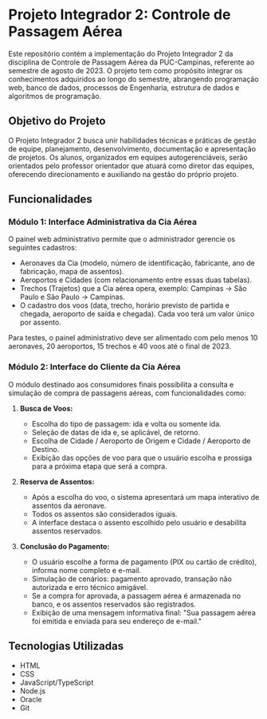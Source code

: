 # Projeto Integrador 2: Controle de Passagem Aérea

Este repositório contém a implementação do Projeto Integrador 2 da disciplina de Controle de Passagem Aérea da PUC-Campinas, referente ao semestre de agosto de 2023. O projeto tem como propósito integrar os conhecimentos adquiridos ao longo do semestre, abrangendo programação web, banco de dados, processos de Engenharia, estrutura de dados e algoritmos de programação.

## Objetivo do Projeto

O Projeto Integrador 2 busca unir habilidades técnicas e práticas de gestão de equipe, planejamento, desenvolvimento, documentação e apresentação de projetos. Os alunos, organizados em equipes autogerenciáveis, serão orientados pelo professor orientador que atuará como diretor das equipes, oferecendo direcionamento e auxiliando na gestão do próprio projeto.

## Funcionalidades

### Módulo 1: Interface Administrativa da Cia Aérea

O painel web administrativo permite que o administrador gerencie os seguintes cadastros:

- Aeronaves da Cia (modelo, número de identificação, fabricante, ano de fabricação, mapa de assentos).
- Aeroportos e Cidades (com relacionamento entre essas duas tabelas).
- Trechos (Trajetos) que a Cia aérea opera, exemplo: Campinas -> São Paulo e São Paulo -> Campinas.
- O cadastro dos voos (data, trecho, horário previsto de partida e chegada, aeroporto de saída e chegada). Cada voo terá um valor único por assento.

Para testes, o painel administrativo deve ser alimentado com pelo menos 10 aeronaves, 20 aeroportos, 15 trechos e 40 voos até o final de 2023.

### Módulo 2: Interface do Cliente da Cia Aérea

O módulo destinado aos consumidores finais possibilita a consulta e simulação de compra de passagens aéreas, com funcionalidades como:

1. **Busca de Voos:**
   - Escolha do tipo de passagem: ida e volta ou somente ida.
   - Seleção de datas de ida e, se aplicável, de retorno.
   - Escolha de Cidade / Aeroporto de Origem e Cidade / Aeroporto de Destino.
   - Exibição das opções de voo para que o usuário escolha e prossiga para a próxima etapa que será a compra.

2. **Reserva de Assentos:**
   - Após a escolha do voo, o sistema apresentará um mapa interativo de assentos da aeronave.
   - Todos os assentos são considerados iguais.
   - A interface destaca o assento escolhido pelo usuário e desabilita assentos reservados.

3. **Conclusão do Pagamento:**
   - O usuário escolhe a forma de pagamento (PIX ou cartão de crédito), informa nome completo e e-mail.
   - Simulação de cenários: pagamento aprovado, transação não autorizada e erro técnico amigável.
   - Se a compra for aprovada, a passagem aérea é armazenada no banco, e os assentos reservados são registrados.
   - Exibição de uma mensagem informativa final: "Sua passagem aérea foi emitida e enviada para seu endereço de e-mail."

## Tecnologias Utilizadas

- HTML
- CSS
- JavaScript/TypeScript
- Node.js
- Oracle
- Git
